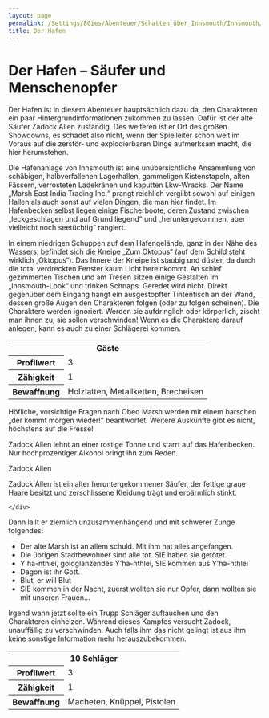 ```yaml
---
layout: page
permalink: /Settings/80ies/Abenteuer/Schatten_über_Innsmouth/Innsmouth/Der_Hafen
title: Der Hafen 
---
```


# Der Hafen &ndash; Säufer und Menschenopfer

Der Hafen ist in diesem Abenteuer hauptsächlich dazu da, den Charakteren ein paar Hintergrundinformationen zukommen zu lassen. Dafür ist der alte Säufer Zadock Allen zuständig. Des weiteren ist er Ort des großen Showdowns, es schadet also nicht, wenn der Spielleiter schon weit im Voraus auf die zerstör- und explodierbaren Dinge aufmerksam macht, die hier herumstehen.

Die Hafenanlage von Innsmouth ist eine unübersichtliche Ansammlung von schäbigen, halbverfallenen Lagerhallen, gammeligen Kistenstapeln, alten Fässern, verrosteten Ladekränen und kaputten Lkw-Wracks. Der Name „Marsh East India Trading Inc.“ prangt reichlich vergilbt sowohl auf einigen Hallen als auch sonst auf vielen Dingen, die man hier findet. Im Hafenbecken selbst liegen einige Fischerboote, deren Zustand zwischen „leckgeschlagen und auf Grund liegend“ und „heruntergekommen, aber vielleicht noch seetüchtig“ rangiert.

In einem niedrigen Schuppen auf dem Hafengelände, ganz in der Nähe des Wassers, befindet sich die Kneipe „Zum Oktopus“ (auf dem Schild steht wirklich „Oktopus“). Das Innere der Kneipe ist staubig und düster, da durch die total verdreckten Fenster kaum Licht hereinkommt. An schief gezimmerten Tischen und am Tresen sitzen einige Gestalten im „Innsmouth-Look“ und trinken Schnaps. Geredet wird nicht. Direkt gegenüber dem Eingang hängt ein ausgestopfter Tintenfisch an der Wand, dessen große Augen den Charakteren folgen (oder zu folgen scheinen). Die Charaktere werden ignoriert. Werden sie aufdringlich oder körperlich, zischt man ihnen zu, sie sollen verschwinden! Wenn es die Charaktere darauf anlegen, kann es auch zu einer Schlägerei kommen.

<table>
<tbody>
<tr><th colspan="2">Gäste</th></tr>
<tr><th>Profilwert</th><td>3</td></tr>
<tr><th>Zähigkeit</th><td>1</td></tr>
<tr><th>Bewaffnung</th><td>Holzlatten, Metallketten, Brecheisen</td></tr>
</tbody>
</table>
Höfliche, vorsichtige Fragen nach Obed Marsh werden mit einem barschen „der kommt morgen wieder!“ beantwortet. Weitere Auskünfte gibt es nicht, höchstens auf die Fresse!

Zadock Allen lehnt an einer rostige Tonne und starrt auf das Hafenbecken. Nur hochprozentiger Alkohol bringt ihn zum Reden.

<div class="card mb-3">
    <div class="card-header bg-green text-light">Zadock Allen</div>
    <div class="card-body">
        
Zadock Allen ist ein alter heruntergekommener Säufer, der fettige graue Haare besitzt und zerschlissene Kleidung trägt und erbärmlich stinkt.

    </div>
</div>

Dann lallt er ziemlich unzusammenhängend und mit schwerer Zunge folgendes:

- Der alte Marsh ist an allem schuld. Mit ihm hat alles angefangen.
- Die übrigen Stadtbewohner sind alle tot. SIE haben sie getötet.
- Y&#39;ha-nthlei, goldglänzendes Y&#39;ha-nthlei, SIE kommen aus Y&#39;ha-nthlei
- Dagon ist ihr Gott.
- Blut, er will Blut
- SIE kommen in der Nacht, zuerst wollten sie nur Opfer, dann wollten sie mit unseren Frauen...

Irgend wann jetzt sollte ein Trupp Schläger auftauchen und den Charakteren einheizen. Während dieses Kampfes versucht Zadock, unauffällig zu verschwinden. Auch falls ihm das nicht gelingt ist aus ihm keine sonstige Information mehr herauszubekommen.

<table>
<tbody>
<tr><th colspan="2">10 Schläger</th></tr>
<tr><th>Profilwert</th><td>3</td></tr>
<tr><th>Zähigkeit</th><td>1</td></tr>
<tr><th>Bewaffnung</th><td>Macheten, Knüppel, Pistolen</td></tr>
</tbody>
</table>
